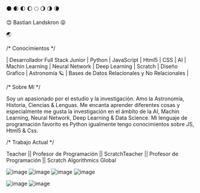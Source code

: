 🌑 🌒 🌓 🌔 🌕 🌖 🌗 🌘

:blush: Bastian Landskron :stuck_out_tongue_closed_eyes: 

🌏

/* Conocimientos */

| Desarrollador Full Stack Junior | Python | JavaScript | Html5 | CSS | AI | Machin Learning | Neural Network | Deep Learning | Scratch | Diseño Grafico | Astronomía 🪐 | Bases de Datos Relacionales y No Relacionales |

/* Sobre Mí */

Soy un apasionado por el estudio y la investigación. Amo la Astronomía, Historia, Ciencias & Lenguas. Me encanta aprender diferentes cosas y especialmente me gusta la investigación en el ámbito de la AI, Machin Learning, Neural Network, Deep Learning & Data Science. Mi lenguaje de programación favorito es Python igualmente tengo conocimientos sobre JS, Html5 & Css.

/* Trabajo Actual */

Teacher || Profesor de Programación || ScratchTeacher || Profesor de Programación || Scratch
Algorithmics Global

![image](https://user-images.githubusercontent.com/93203724/188298901-b416ba8e-0c1c-4b76-b191-0d02fe9389c5.png) ![image](https://user-images.githubusercontent.com/93203724/188299068-80dbea35-9862-4f2e-a96b-471f89b1370a.png) ![image](https://user-images.githubusercontent.com/93203724/188299073-80e15e98-502d-436c-881e-582f585e871f.png) ![image](https://user-images.githubusercontent.com/93203724/188299079-09df42fa-d212-4de6-8141-5e6974ab677d.png)

![image](https://user-images.githubusercontent.com/93203724/188299089-ecd8d4d2-64ea-4673-b61c-0f91298e0b0a.png) ![image](https://user-images.githubusercontent.com/93203724/188299093-8631fc3e-db0d-45d3-ae37-11c10f53b312.png)




